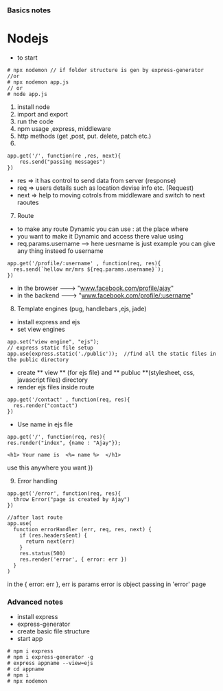 
### Basics notes

# Nodejs
- to start 
```
# npx nodemon // if folder structure is gen by express-generator
//or
# npx nodemon app.js
// or 
# node app.js
```


1. install node  
02. import and export 
03. run the code
04. npm usage ,express, middleware
05. http methods (get ,post, put. delete, patch etc.)
6. 
```
app.get('/', function(re ,res, next){
    res.send("passing messages")
})
```
- res => it has control to send data from server (response)
- req => users details such as location devise info etc. (Request)
- next => help to moving cotrols from middleware and switch to next raoutes

07. Route
- to make any route Dynamic you can use : at the place where 
- you want to make it Dynamic and access there value using 
- req.params.username   --> here uesrname is just example you can give any thing insteed fo username
```
app.get('/profile/:username' , function(req, res){
  res.send(`hellow mr/mrs ${req.params.username}`);
})
```
- in the browser ---> "www.facebook.com/profile/ajay"
- in the backend ---> "www.facebook.com/profile/:username"

08. Template engines  (pug, handlebars ,ejs, jade)
- install express and ejs
- set view engines 
``` 
app.set("view engine", "ejs");
// express static file setup
app.use(express.static('./public'));  //find all the static files in the public directory
```
- create ** view ** (for ejs file) and ** publuc **(stylesheet, css, javascript files) directory
- render ejs files inside route
```
app.get('/contact' , function(req, res){
  res.render("contact")
})
```
- Use name in ejs file
```
app.get('/', function(req, res){
res.render("index", {name : "Ajay"});  
```
```
<h1> Your name is  <%= name %>  </h1>
```  
use this anywhere you want
})


09. Error handling


```
app.get('/error', function(req, res){
  throw Error("page is created by Ajay")
})
```
```
//after last route
app.use(
  function errorHandler (err, req, res, next) {
    if (res.headersSent) {
      return next(err)
    }
    res.status(500)
    res.render('error', { error: err })
  }
)
```

in the { error: err }, err is params error is object passing in 'error' page


### Advanced notes

- install express
- express-generator 
- create basic file structure
- start app
```
# npm i express 
# npm i express-generator -g
# express appname --view=ejs
# cd appname
# npm i
# npx nodemon
```